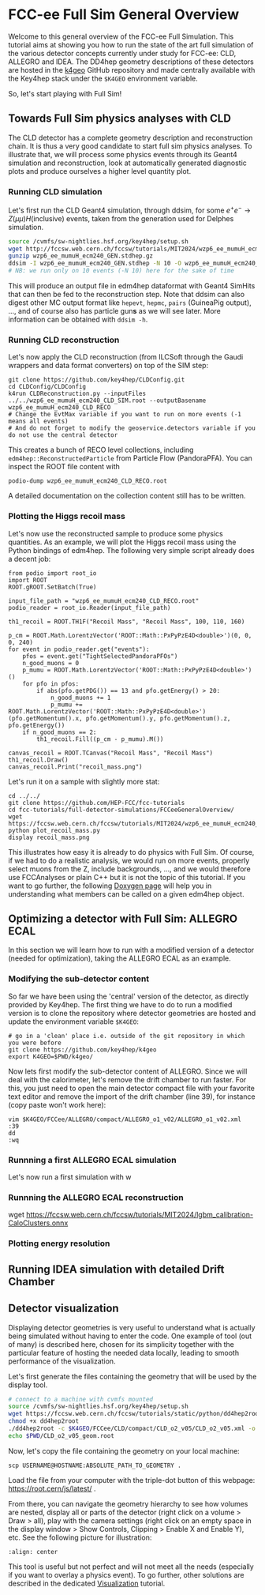 # FCC-ee Full Sim General Overview

<!-- This version has been prepared for a 30 minutes tutorial at the Second US FCC Workshop (2024): https://indico.mit.edu/event/876/contributions/2893/ -->

Welcome to this general overview of the FCC-ee Full Simulation.
This tutorial aims at showing you how to run the state of the art full simulation of the various detector concepts currently under study for FCC-ee: CLD, ALLEGRO and IDEA. The DD4hep geometry descriptions of these detectors are hosted in the [k4geo](https://github.com/key4hep/k4geo/tree/main/FCCee) GitHub repository and made centrally available with the Key4hep stack under the `$K4GEO` environment variable.

<!-- Click on the k4geo link, show and explain the different existing CLD versions (the one starting by FCCee are legacy for reproducibility, the useful ones are CLD_...) and where they are documented -->

So, let's start playing with Full Sim!

## Towards Full Sim physics analyses with CLD

The CLD detector has a complete geometry description and reconstruction chain. It is thus a very good candidate to start full sim physics analyses. To illustrate that, we will process some physics events through its Geant4 simulation and reconstruction, look at automatically generated diagnostic plots and produce ourselves a higher level quantity plot.

### Running CLD simulation

Let's first run the CLD Geant4 simulation, through ddsim, for some $e^{+}e^{-} \to Z(\mu\mu)H(\text{inclusive})$ events, taken from the generation used for Delphes simulation.
<!-- /eos/experiment/fcc/ee/generation/stdhep/wzp6_ee_mumuH_ecm240/events_057189088.stdhep.gz -->

```bash
source /cvmfs/sw-nightlies.hsf.org/key4hep/setup.sh
wget http://fccsw.web.cern.ch/fccsw/tutorials/MIT2024/wzp6_ee_mumuH_ecm240_GEN.stdhep.gz
gunzip wzp6_ee_mumuH_ecm240_GEN.stdhep.gz
ddsim -I wzp6_ee_mumuH_ecm240_GEN.stdhep -N 10 -O wzp6_ee_mumuH_ecm240_CLD_SIM.root --compactFile $K4GEO/FCCee/CLD/compact/CLD_o2_v05/CLD_o2_v05.xml 
# NB: we run only on 10 events (-N 10) here for the sake of time
```

This will produce an output file in edm4hep dataformat with Geant4 SimHits that can then be fed to the reconstruction step. Note that ddsim can also digest other MC output format like `hepevt`, `hepmc`, `pairs` (GuineaPig output), ..., and of course also has particle gun**s** as we will see later. More information can be obtained with `ddsim -h`.

### Running CLD reconstruction

Let's now apply the CLD reconstruction (from ILCSoft through the Gaudi wrappers and data format converters) on top of the SIM step:

```
git clone https://github.com/key4hep/CLDConfig.git
cd CLDConfig/CLDConfig
k4run CLDReconstruction.py --inputFiles ../../wzp6_ee_mumuH_ecm240_CLD_SIM.root --outputBasename wzp6_ee_mumuH_ecm240_CLD_RECO
# Change the EvtMax variable if you want to run on more events (-1 means all events)
# And do not forget to modify the geoservice.detectors variable if you do not use the central detector
```

This creates a bunch of RECO level collections, including `edm4hep::ReconstructedParticle` from Particle Flow (PandoraPFA). You can inspect the ROOT file content with

```
podio-dump wzp6_ee_mumuH_ecm240_CLD_RECO.root
```
<!-- Explain a bit the rootfile content -->

A detailed documentation on the collection content still has to be written.

### Plotting the Higgs recoil mass 

Let's now use the reconstructed sample to produce some physics quantities. As an example, we will plot the Higgs recoil mass using the Python bindings of edm4hep. The following very simple script already does a decent job:

<!-- Explain a bit the script -->
```
from podio import root_io
import ROOT
ROOT.gROOT.SetBatch(True)

input_file_path = "wzp6_ee_mumuH_ecm240_CLD_RECO.root"
podio_reader = root_io.Reader(input_file_path)

th1_recoil = ROOT.TH1F("Recoil Mass", "Recoil Mass", 100, 110, 160)

p_cm = ROOT.Math.LorentzVector('ROOT::Math::PxPyPzE4D<double>')(0, 0, 0, 240)
for event in podio_reader.get("events"):
    pfos = event.get("TightSelectedPandoraPFOs")
    n_good_muons = 0
    p_mumu = ROOT.Math.LorentzVector('ROOT::Math::PxPyPzE4D<double>')()
    for pfo in pfos:
        if abs(pfo.getPDG()) == 13 and pfo.getEnergy() > 20:
            n_good_muons += 1
            p_mumu += ROOT.Math.LorentzVector('ROOT::Math::PxPyPzE4D<double>')(pfo.getMomentum().x, pfo.getMomentum().y, pfo.getMomentum().z, pfo.getEnergy())
    if n_good_muons == 2:
        th1_recoil.Fill((p_cm - p_mumu).M())

canvas_recoil = ROOT.TCanvas("Recoil Mass", "Recoil Mass")
th1_recoil.Draw()
canvas_recoil.Print("recoil_mass.png")
```

Let's run it on a sample with slightly more stat:

```
cd ../../
git clone https://github.com/HEP-FCC/fcc-tutorials
cd fcc-tutorials/full-detector-simulations/FCCeeGeneralOverview/
wget https://fccsw.web.cern.ch/fccsw/tutorials/MIT2024/wzp6_ee_mumuH_ecm240_CLD_RECO_moreStat.root
python plot_recoil_mass.py
display recoil_mass.png
```

This illustrates how easy it is already to do physics with Full Sim. Of course, if we had to do a realistic analysis, we would run on more events, properly select muons from the Z, include backgrounds, ..., and we would therefore use FCCAnalyses or plain C++ but it is not the topic of this tutorial. If you want to go further, the following [Doxygen page](https://edm4hep.web.cern.ch/classedm4hep_1_1_reconstructed_particle-members.html) will help you in understanding what members can be called on a given edm4hep object.

## Optimizing a detector with Full Sim: ALLEGRO ECAL

In this section we will learn how to run with a modified version of a detector (needed for optimization), taking the ALLEGRO ECAL as an example.

### Modifying the sub-detector content

So far we have been using the 'central' version of the detector, as directly provided by Key4hep. The first thing we have to do to run a modified version is to clone the repository where detector geometries are hosted and update the environment variable `$K4GEO`:

```
# go in a 'clean' place i.e. outside of the git repository in which you were before 
git clone https://github.com/key4hep/k4geo
export K4GEO=$PWD/k4geo/
```

Now lets first modify the sub-detector content of ALLEGRO. Since we will deal with the calorimeter, let's remove the drift chamber to run faster. For this, you just need to open the main detector compact file with your favorite text editor and remove the import of the drift chamber (line 39), for instance (copy paste won't work here): 

```
vim $K4GEO/FCCee/ALLEGRO/compact/ALLEGRO_o1_v02/ALLEGRO_o1_v02.xml 
:39
dd
:wq
```

### Runnning a first ALLEGRO ECAL simulation

Let's now run a first simulation with w

### Runnning the ALLEGRO ECAL reconstruction

wget https://fccsw.web.cern.ch/fccsw/tutorials/MIT2024/lgbm_calibration-CaloClusters.onnx

### Plotting energy resolution




## Running IDEA simulation with detailed Drift Chamber


## Detector visualization

Displaying detector geometries is very useful to understand what is actually being simulated without having to enter the code. One example of tool (out of many) is described here, chosen for its simplicity together with the particular feature of hosting the needed data locally, leading to smooth performance of the visualization.

Let's first generate the files containing the geometry that will be used by the display tool.

```bash
# connect to a machine with cvmfs mounted
source /cvmfs/sw-nightlies.hsf.org/key4hep/setup.sh
wget https://fccsw.web.cern.ch/fccsw/tutorials/static/python/dd4hep2root
chmod +x dd4hep2root
./dd4hep2root -c $K4GEO/FCCee/CLD/compact/CLD_o2_v05/CLD_o2_v05.xml -o CLD_o2_v05_geom.root
echo $PWD/CLD_o2_v05_geom.root
```

Now, let's copy the file containing the geometry on your local machine:

```
scp USERNAME@HOSTNAME:ABSOLUTE_PATH_TO_GEOMETRY .
```

Load the file from your computer with the triple-dot button of this webpage: https://root.cern/js/latest/ .

From there, you can navigate the geometry hierarchy to see how volumes are nested, display all or parts of the detector (right click on a volume > Draw > all), play with the camera settings (right click on an empty space in the display window > Show Controls, Clipping > Enable X and Enable Y), etc. See the following picture for illustration:

```{figure} https://fccsw.web.cern.ch/fccsw/tutorials/MIT2024/pictures/JSROOT_Screenshot.png
:align: center
```

This tool is useful but not perfect and will not meet all the needs (especially if you want to overlay a physics event). To go further, other solutions are described in the dedicated [Visualization](https://hep-fcc.github.io/fcc-tutorials/master/full-detector-simulations/Visualization/Visualization.html) tutorial.



